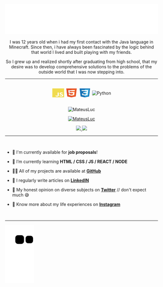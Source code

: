 <div align="center">
	<br>
	<a href="header.svg">
		<img src="header.svg" width="800" height="100" alt="Hi!">
	</a>

  <p>I was 12 years old when i had my first contact with the Java language in Minecraft. Since then, i have always been fascinated by the logic behind that world I lived and built playing with my friends.

  So I grew up and realized shortly after graduating from high school, that my desire was to develop comprehensive solutions to the problems of the outside world that I was now stepping into.</p>

</div>
<hr>
<div align="center" style="display: inline_block"><br>
  <img align="center" alt="Js" height="30" width="40" src="https://raw.githubusercontent.com/devicons/devicon/master/icons/javascript/javascript-plain.svg">
  <img align="center" alt="HTML" height="30" width="40" src="https://raw.githubusercontent.com/devicons/devicon/master/icons/html5/html5-original.svg">
  <img align="center" alt="CSS" height="30" width="40" src="https://raw.githubusercontent.com/devicons/devicon/master/icons/css3/css3-original.svg">
  <img align="center" alt="Python" height="30" width="40" src="https://cdn.jsdelivr.net/gh/devicons/devicon/icons/python/python-original.svg">
</div>
<br>
<div align="center">
    <p>
        <img src="https://komarev.com/ghpvc/?username=MateusLuc&label=Profile%20views&color=0e75b6&style=flat" alt="MateusLuc"/>
    </p>
    <p>
        <a href="https://github.com/ryo-ma/github-profile-trophy"><img src="https://github-profile-trophy.vercel.app/?username=MateusLuc" alt="MateusLuc"/></a>
    </p>
    <a href="https://github.com/MateusLuc">
        <img height="180em" src="https://github-readme-stats.vercel.app/api?username=MateusLuc&show_icons=true&theme=codeSTACKr&include_all_commits=true&count_private=true"/>
        <img height="180em" src="https://github-readme-stats.vercel.app/api/top-langs/?username=MateusLuc&layout=compact&langs_count=6&card_width=250px&theme=codeSTACKr"/>
    </a>
</div>
<hr>
<br>

-   🔭 I'm currently available for **job proposals**!

-   🌱 I’m currently learning **HTML / CSS / JS / REACT / NODE**

<!-- -   👯 I’m contributing to the the open-source community via [???] -->

<!-- -   🤝 And also with test automation frameworks [???] -->

-   👨‍💻 All of my projects are available at **[GitHub](https://github.com/MateusLuc)**

-   📝 I regularly write articles on **[LinkedIN](https://linkedin.com/in/dev-mateus)**

-   💬 My honest opinion on diverse subjects on **[Twitter](https://twitter.com/TeusDev)** // don't expect much 😅

<!-- -   📫 How to reach me **mail** -->

-   📄 Know more about my life experiences on **[Instagram](https://instagram.com/mt.luc)**

<br>
<hr>
<div>

![Snake animation](https://github.com/MateusLuc/MateusLuc/blob/output/github-contribution-grid-snake.svg)

</div>
